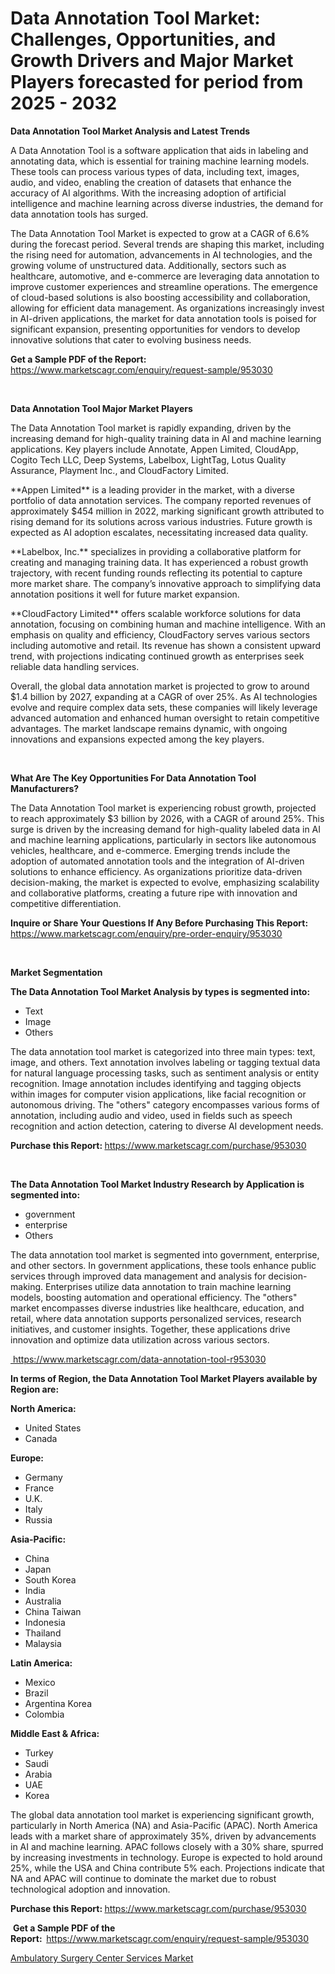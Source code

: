 <p><h1>Data Annotation Tool Market: Challenges, Opportunities, and Growth Drivers and Major Market Players forecasted for period from 2025 - 2032</h1></p><p><strong>Data Annotation Tool Market Analysis and Latest Trends</strong></p>
<p><p>A Data Annotation Tool is a software application that aids in labeling and annotating data, which is essential for training machine learning models. These tools can process various types of data, including text, images, audio, and video, enabling the creation of datasets that enhance the accuracy of AI algorithms. With the increasing adoption of artificial intelligence and machine learning across diverse industries, the demand for data annotation tools has surged.</p><p>The Data Annotation Tool Market is expected to grow at a CAGR of 6.6% during the forecast period. Several trends are shaping this market, including the rising need for automation, advancements in AI technologies, and the growing volume of unstructured data. Additionally, sectors such as healthcare, automotive, and e-commerce are leveraging data annotation to improve customer experiences and streamline operations. The emergence of cloud-based solutions is also boosting accessibility and collaboration, allowing for efficient data management. As organizations increasingly invest in AI-driven applications, the market for data annotation tools is poised for significant expansion, presenting opportunities for vendors to develop innovative solutions that cater to evolving business needs.</p></p>
<p><strong>Get a Sample PDF of the Report:&nbsp;</strong> <a href="https://www.marketscagr.com/enquiry/request-sample/953030?utm_campaign=2770&utm_medium=2&utm_source=Github&utm_content=ia&utm_term=06032025&utm_id=data-annotation-tool">https://www.marketscagr.com/enquiry/request-sample/953030</a></p>
<p>&nbsp;</p>
<p><strong>Data Annotation Tool Major Market Players</strong></p>
<p><p>The Data Annotation Tool market is rapidly expanding, driven by the increasing demand for high-quality training data in AI and machine learning applications. Key players include Annotate, Appen Limited, CloudApp, Cogito Tech LLC, Deep Systems, Labelbox, LightTag, Lotus Quality Assurance, Playment Inc., and CloudFactory Limited.</p><p>**Appen Limited** is a leading provider in the market, with a diverse portfolio of data annotation services. The company reported revenues of approximately $454 million in 2022, marking significant growth attributed to rising demand for its solutions across various industries. Future growth is expected as AI adoption escalates, necessitating increased data quality.</p><p>**Labelbox, Inc.** specializes in providing a collaborative platform for creating and managing training data. It has experienced a robust growth trajectory, with recent funding rounds reflecting its potential to capture more market share. The company’s innovative approach to simplifying data annotation positions it well for future market expansion.</p><p>**CloudFactory Limited** offers scalable workforce solutions for data annotation, focusing on combining human and machine intelligence. With an emphasis on quality and efficiency, CloudFactory serves various sectors including automotive and retail. Its revenue has shown a consistent upward trend, with projections indicating continued growth as enterprises seek reliable data handling services.</p><p>Overall, the global data annotation market is projected to grow to around $1.4 billion by 2027, expanding at a CAGR of over 25%. As AI technologies evolve and require complex data sets, these companies will likely leverage advanced automation and enhanced human oversight to retain competitive advantages. The market landscape remains dynamic, with ongoing innovations and expansions expected among the key players.</p></p>
<p>&nbsp;</p>
<p><strong>What Are The Key Opportunities For Data Annotation Tool Manufacturers?</strong></p>
<p><p>The Data Annotation Tool market is experiencing robust growth, projected to reach approximately $3 billion by 2026, with a CAGR of around 25%. This surge is driven by the increasing demand for high-quality labeled data in AI and machine learning applications, particularly in sectors like autonomous vehicles, healthcare, and e-commerce. Emerging trends include the adoption of automated annotation tools and the integration of AI-driven solutions to enhance efficiency. As organizations prioritize data-driven decision-making, the market is expected to evolve, emphasizing scalability and collaborative platforms, creating a future ripe with innovation and competitive differentiation.</p></p>
<p><strong>Inquire or Share Your Questions If Any Before Purchasing This Report:</strong> <a href="https://www.marketscagr.com/enquiry/pre-order-enquiry/953030?utm_campaign=2770&utm_medium=2&utm_source=Github&utm_content=ia&utm_term=06032025&utm_id=data-annotation-tool">https://www.marketscagr.com/enquiry/pre-order-enquiry/953030</a></p>
<p>&nbsp;</p>
<p><strong>Market Segmentation</strong></p>
<p><strong>The Data Annotation Tool Market Analysis by types is segmented into:</strong></p>
<p><ul><li>Text</li><li>Image</li><li>Others</li></ul></p>
<p><p>The data annotation tool market is categorized into three main types: text, image, and others. Text annotation involves labeling or tagging textual data for natural language processing tasks, such as sentiment analysis or entity recognition. Image annotation includes identifying and tagging objects within images for computer vision applications, like facial recognition or autonomous driving. The "others" category encompasses various forms of annotation, including audio and video, used in fields such as speech recognition and action detection, catering to diverse AI development needs.</p></p>
<p><strong>Purchase this Report:&nbsp;</strong><a href="https://www.marketscagr.com/purchase/953030?utm_campaign=2770&utm_medium=2&utm_source=Github&utm_content=ia&utm_term=06032025&utm_id=data-annotation-tool">https://www.marketscagr.com/purchase/953030</a></p>
<p>&nbsp;</p>
<p><strong>The Data Annotation Tool Market Industry Research by Application is segmented into:</strong></p>
<p><ul><li>government</li><li>enterprise</li><li>Others</li></ul></p>
<p><p>The data annotation tool market is segmented into government, enterprise, and other sectors. In government applications, these tools enhance public services through improved data management and analysis for decision-making. Enterprises utilize data annotation to train machine learning models, boosting automation and operational efficiency. The "others" market encompasses diverse industries like healthcare, education, and retail, where data annotation supports personalized services, research initiatives, and customer insights. Together, these applications drive innovation and optimize data utilization across various sectors.</p></p>
<p><a href="https://www.marketscagr.com/data-annotation-tool-r953030?utm_campaign=2770&utm_medium=2&utm_source=Github&utm_content=ia&utm_term=06032025&utm_id=data-annotation-tool">&nbsp;https://www.marketscagr.com/data-annotation-tool-r953030</a></p>
<p><strong>In terms of Region, the Data Annotation Tool Market Players available by Region are:</strong></p>
<p>
    <p> <strong> North America: </strong>
        <ul>
            <li>United States</li>
            <li>Canada</li>
        </ul>
        </p> 
    <p> <strong> Europe: </strong>
        <ul>
            <li>Germany</li>
            <li>France</li>
            <li>U.K.</li>
            <li>Italy</li>
            <li>Russia</li>
        </ul>
        </p> 
    <p> <strong> Asia-Pacific: </strong>
        <ul>
            <li>China</li>
            <li>Japan</li>
            <li>South Korea</li>
            <li>India</li>
            <li>Australia</li>
            <li>China Taiwan</li>
            <li>Indonesia</li>
            <li>Thailand</li>
            <li>Malaysia</li>
        </ul>
        </p> 
    <p> <strong> Latin America: </strong>
        <ul>
            <li>Mexico</li>
            <li>Brazil</li>
            <li>Argentina Korea</li>
            <li>Colombia</li>
        </ul>
        </p> 
    <p> <strong> Middle East & Africa: </strong>
        <ul>
            <li>Turkey</li>
            <li>Saudi</li>
            <li>Arabia</li>
            <li>UAE</li>
            <li>Korea</li>
        </ul>
    </p>
    </p>
<p><p>The global data annotation tool market is experiencing significant growth, particularly in North America (NA) and Asia-Pacific (APAC). North America leads with a market share of approximately 35%, driven by advancements in AI and machine learning. APAC follows closely with a 30% share, spurred by increasing investments in technology. Europe is expected to hold around 25%, while the USA and China contribute 5% each. Projections indicate that NA and APAC will continue to dominate the market due to robust technological adoption and innovation.</p></p>
<p><strong>Purchase this Report: </strong><a href="https://www.marketscagr.com/purchase/953030?utm_campaign=2770&utm_medium=2&utm_source=Github&utm_content=ia&utm_term=06032025&utm_id=data-annotation-tool">https://www.marketscagr.com/purchase/953030</a></p>
<p>&nbsp;<strong>Get a Sample PDF of the Report:&nbsp;&nbsp;</strong><a href="https://www.marketscagr.com/enquiry/request-sample/953030?utm_campaign=2770&utm_medium=2&utm_source=Github&utm_content=ia&utm_term=06032025&utm_id=data-annotation-tool">https://www.marketscagr.com/enquiry/request-sample/953030</a></p>
<p><strong></strong></p>
<p><p><a href="https://github.com/waverlyam689/Market-Research-Report-List-1/blob/main/ambulatory-surgery-center-services-market.md?utm_campaign=2770&utm_medium=2&utm_source=Github&utm_content=ia&utm_term=06032025&utm_id=data-annotation-tool">Ambulatory Surgery Center Services Market</a></p></p>
